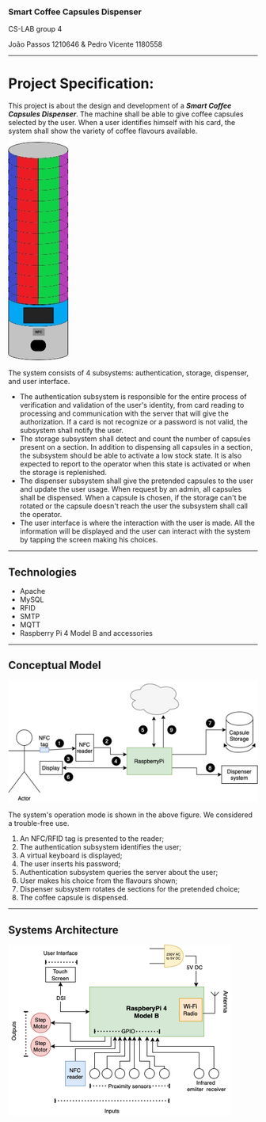 ### Smart Coffee Capsules Dispenser 
CS-LAB group 4

João Passos 1210646 & Pedro Vicente 1180558

---
# Project Specification:
This project is about the design and development of a ***Smart Coffee Capsules Dispenser***. 
The machine shall be able to give coffee capsules selected by the user. When a user identifies himself with his card, the system shall show the variety of coffee flavours available.

![System Design](/wiki/assets/Desenho.jpeg)

The system consists of 4 subsystems: authentication, storage, dispenser, and user interface. 
- The authentication subsystem is responsible for the entire process of verification and validation of the user's identity, from card reading to processing and communication with the server that will give the authorization. If a card is not recognize or a password is not valid, the subsystem shall notify the user.
- The storage subsystem shall detect and count the number of capsules present on a section. In addition to dispensing all capsules in a section, the subsystem should be able to activate a low stock state. It is also expected to report to the operator when this state is activated or when the storage is replenished.
- The dispenser subsystem shall give the pretended capsules to the user and update the user usage. When request by an admin, all capsules shall be dispensed. When a capsule is chosen, if the storage can't be rotated or the capsule doesn't reach the user the subsystem shall call the operator.
- The user interface is where the interaction with the user is made. All the information will be displayed and the user can interact with the system by tapping the screen making his choices.

---
## Technologies

- Apache
- MySQL
- RFID
- SMTP
- MQTT
- Raspberry Pi 4 Model B and accessories

---
## Conceptual Model

![Conceptual model](/wiki/assets/ModeloConceptual.png)

The system's operation mode is shown in the above figure. We considered a trouble-free use.

1. An NFC/RFID tag is presented to the reader;
2. The authentication subsystem identifies the user;
3. A virtual keyboard is displayed;
4. The user inserts his password;
5. Authentication subsystem queries the server about the user;
6. User makes his choice from the flavours shown;
7. Dispenser subsystem rotates de sections for the pretended choice;
8. The coffee capsule is dispensed.

---
## Systems Architecture

![Architecture](/wiki/assets/DiagramaBlocos.png)

